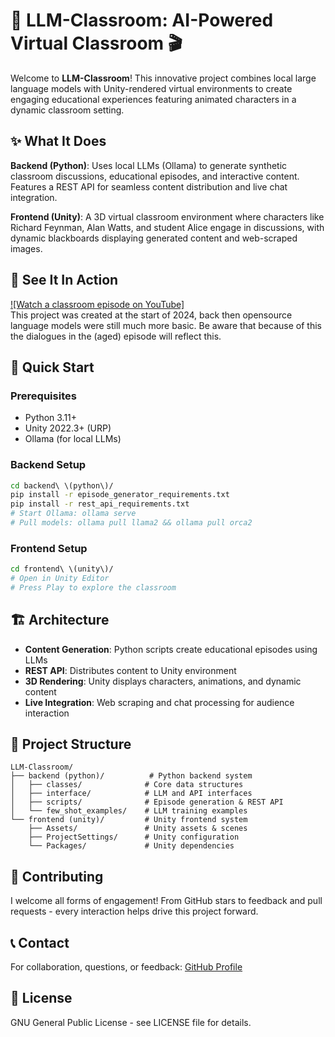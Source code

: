 # 🏫 LLM-Classroom: AI-Powered Virtual Classroom 🎬

Welcome to **LLM-Classroom**! This innovative project combines local large language models with Unity-rendered virtual environments to create engaging educational experiences featuring animated characters in a dynamic classroom setting.

## ✨ What It Does

**Backend (Python)**: Uses local LLMs (Ollama) to generate synthetic classroom discussions, educational episodes, and interactive content. Features a REST API for seamless content distribution and live chat integration.

**Frontend (Unity)**: A 3D virtual classroom environment where characters like Richard Feynman, Alan Watts, and student Alice engage in discussions, with dynamic blackboards displaying generated content and web-scraped images.

## 🎥 See It In Action

[![Watch a classroom episode on YouTube]](https://www.youtube.com/live/zoQ3bQ3zipM?si=qnBS8jE_P-GrGre9)  
This project was created at the start of 2024, back then opensource language models were still much more basic. Be aware that because of this the dialogues in the (aged) episode will reflect this.

## 🚀 Quick Start

### Prerequisites
- Python 3.11+
- Unity 2022.3+ (URP)
- Ollama (for local LLMs)

### Backend Setup
```bash
cd backend\ \(python\)/
pip install -r episode_generator_requirements.txt
pip install -r rest_api_requirements.txt
# Start Ollama: ollama serve
# Pull models: ollama pull llama2 && ollama pull orca2
```

### Frontend Setup
```bash
cd frontend\ \(unity\)/
# Open in Unity Editor
# Press Play to explore the classroom
```

## 🏗️ Architecture

- **Content Generation**: Python scripts create educational episodes using LLMs
- **REST API**: Distributes content to Unity environment
- **3D Rendering**: Unity displays characters, animations, and dynamic content
- **Live Integration**: Web scraping and chat processing for audience interaction

## 📁 Project Structure

```
LLM-Classroom/
├── backend (python)/          # Python backend system
│   ├── classes/              # Core data structures
│   ├── interface/            # LLM and API interfaces  
│   ├── scripts/              # Episode generation & REST API
│   └── few_shot_examples/    # LLM training examples
└── frontend (unity)/         # Unity frontend system
    ├── Assets/               # Unity assets & scenes
    ├── ProjectSettings/      # Unity configuration
    └── Packages/             # Unity dependencies
```

## 🤝 Contributing

I welcome all forms of engagement! From GitHub stars to feedback and pull requests - every interaction helps drive this project forward.

## 📞 Contact

For collaboration, questions, or feedback: [GitHub Profile](https://github.com/Probst1nator)

## 📜 License

GNU General Public License - see LICENSE file for details. 